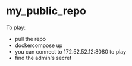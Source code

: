# my_public_repo
To play:
- pull the repo
- dockercompose up
- you can connect to 172.52.52.12:8080 to play
- find the admin's secret
